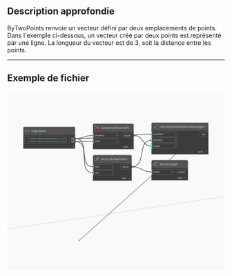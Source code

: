 ## Description approfondie
ByTwoPoints renvoie un vecteur défini par deux emplacements de points. Dans l'exemple ci-dessous, un vecteur créé par deux points est représenté par une ligne. La longueur du vecteur est de 3, soit la distance entre les points.
___
## Exemple de fichier

![ByTwoPoints](./Autodesk.DesignScript.Geometry.Vector.ByTwoPoints_img.jpg)


